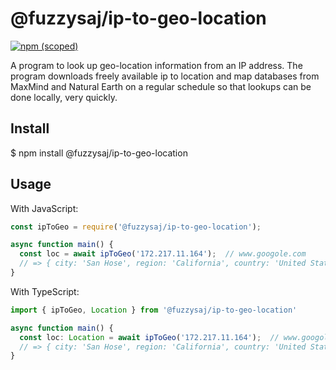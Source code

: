 # @fuzzysaj/ip-to-geo-location

[![npm (scoped)](https://img.shields.io/npm/v/@fuzzysaj/ip-to-geo-location.svg)](https://www.npmjs.com/package/@fuzzysaj/ip-to-geo-location)

A program to look up geo-location information from an IP address.  The program downloads freely available ip to location and map databases from MaxMind and Natural Earth on a regular schedule so that lookups can be done locally, very quickly.

## Install

$ npm install @fuzzysaj/ip-to-geo-location

## Usage

With JavaScript:

```js
const ipToGeo = require('@fuzzysaj/ip-to-geo-location');

async function main() {
  const loc = await ipToGeo('172.217.11.164');  // www.googole.com
  // => { city: 'San Hose', region: 'California', country: 'United States of America', ... }
}
```

With TypeScript:

```ts
import { ipToGeo, Location } from '@fuzzysaj/ip-to-geo-location'

async function main() {
  const loc: Location = await ipToGeo('172.217.11.164');  // www.googole.com
  // => { city: 'San Hose', region: 'California', country: 'United States of America', ... }
}
```
